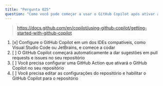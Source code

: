 ```yaml
---
title: "Pergunta 025"
question: "Como você pode começar a usar o GitHub Copilot após ativar a assinatura do GitHub Copilot?"
---
```


> https://docs.github.com/en/copilot/using-github-copilot/getting-started-with-github-copilot
1. [x] Configure o GitHub Copilot em um dos IDEs compatíveis, como Visual Studio Code ou JetBrains, e comece a codar
1. [ ] O GitHub Copilot começará automaticamente a dar sugestões em pull requests e issues no seu repositório
1. [ ] Você precisa configurar uma GitHub Action que ativará o GitHub Copilot no seu repositório
1. [ ] Você precisa editar as configurações do repositório e habilitar o GitHub Copilot para o repositório
